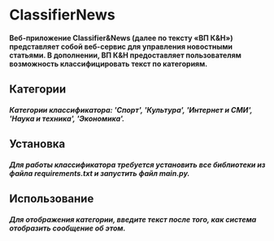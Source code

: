 # ClassifierNews
#### Веб-приложение Classifier&News (далее по тексту «ВП К&Н») представляет собой веб-сервис для управления новостными статьями. В дополнении, ВП К&Н предоставляет пользователям возможность классифицировать текст по категориям.

## Категории
##### Категории классификатора: 'Спорт', 'Культура', 'Интернет и СМИ', 'Наука и техника', 'Экономика'.

## Установка
##### Для работы классификатора требуется установить все библиотеки из файла __requirements.txt__ и запустить файл __main.py__.

## Использование
##### Для отображения категории, введите текст после того, как система отобразить сообщение об этом.
